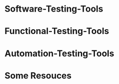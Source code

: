 # Software-Testing-Tools

# Functional-Testing-Tools

# Automation-Testing-Tools

# Some Resouces 



